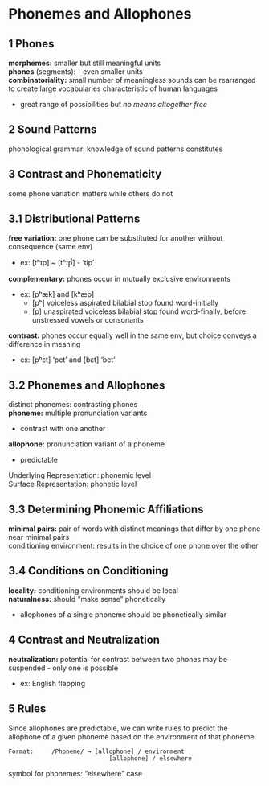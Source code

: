 # Phonemes and Allophones

## 1 Phones

**morphemes:** smaller but still meaningful units  
**phones** (segments): - even smaller units  
**combinatoriality:** small number of meaningless sounds can be rearranged to create large vocabularies characteristic of human languages  

- great range of possibilities but *no means altogether free*
## 2 Sound Patterns

phonological grammar: knowledge of sound patterns constitutes  

## 3 Contrast and Phonematicity

some phone variation matters while others do not  

## 3.1 Distributional Patterns

**free variation:** one phone can be substituted for another without consequence (same env)  

- ex: [tʰɪp] ~ [tʰɪp̚] - ‘tip’  

**complementary:** phones occur in mutually exclusive environments  

- ex: [pʰæk] and [kʰæp]  
    - [pʰ] voiceless aspirated bilabial stop found word-initially  
    - [p] unaspirated voiceless bilabial stop found word-finally, before unstressed vowels or consonants  

**contrast:** phones occur equally well in the same env, but choice conveys a difference in meaning  

- ex: [pʰɛt] ‘pet’ and [bɛt] ‘bet’  
## 3.2 Phonemes and Allophones

distinct phonemes: contrasting phones  
**phoneme:** multiple pronunciation variants

- contrast with one another

**allophone:** pronunciation variant of a phoneme  

- predictable

Underlying Representation: phonemic level  
Surface Representation: phonetic level  

## 3.3 Determining Phonemic Affiliations

**minimal pairs:** pair of words with distinct meanings that differ by one phone
near minimal pairs  
conditioning environment: results in the choice of one phone over the other  

## 3.4 Conditions on Conditioning

**locality:** conditioning environments should be local  
**naturalness:** should “make sense” phonetically  

- allophones of a single phoneme should be phonetically similar  
## 4 Contrast and Neutralization

**neutralization:** potential for contrast between two phones may be suspended - only one is possible  

- ex: English flapping  
## 5 Rules

Since allophones are predictable, we can write rules to predict the allophone of a given phoneme based on the environment of that phoneme  

    Format:     /Phoneme/ → [allophone] / environment  
                                [allophone] / elsewhere  

symbol for phonemes: “elsewhere” case  


